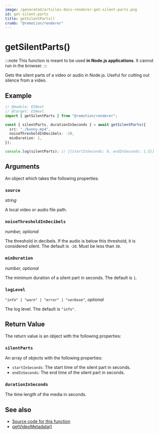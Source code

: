 ```yaml
---
image: /generated/articles-docs-renderer-get-silent-parts.png
id: get-silent-parts
title: getSilentParts()
crumb: "@remotion/renderer"
---
```


# getSilentParts()<AvailableFrom v="4.0.18" />

:::note
This function is meant to be used **in Node.js applications**. It cannot run in the browser.
:::

Gets the silent parts of a video or audio in Node.js. Useful for cutting out silence from a video.

## Example

```ts twoslash title="silent-parts.mjs"
// @module: ESNext
// @target: ESNext
import { getSilentParts } from "@remotion/renderer";

const { silentParts, durationInSeconds } = await getSilentParts({
  src: "./bunny.mp4",
  noiseThresholdInDecibels: -20,
  minDuration: 1,
});

console.log(silentParts); // [{startInSeconds: 0, endInSeconds: 1.5}]
```

## Arguments

An object which takes the following properties:

### `source`

_string_

A local video or audio file path.

### `noiseThresholdInDecibels`

_number, optional_

The threshold in decibels. If the audio is below this threshold, it is considered silent. The default is `-20`. Must be less than `30`.

### `minDuration`

_number, optional_

The minimum duration of a silent part in seconds. The default is `1`.

### `logLevel`

_`"info" | "warn" | "error" | "verbose"`, optional_

The log level. The default is `"info"`.

## Return Value

The return value is an object with the following properties:

### `silentParts`

An array of objects with the following properties:

- `startInSeconds`: The start time of the silent part in seconds.
- `endInSeconds`: The end time of the silent part in seconds.

### `durationInSeconds`

The time length of the media in seconds.

## See also

- [Source code for this function](https://github.com/remotion-dev/remotion/blob/main/packages/renderer/src/get-silent-parts.ts)
- [getVideoMetadata()](/docs/renderer/get-video-metadata)
